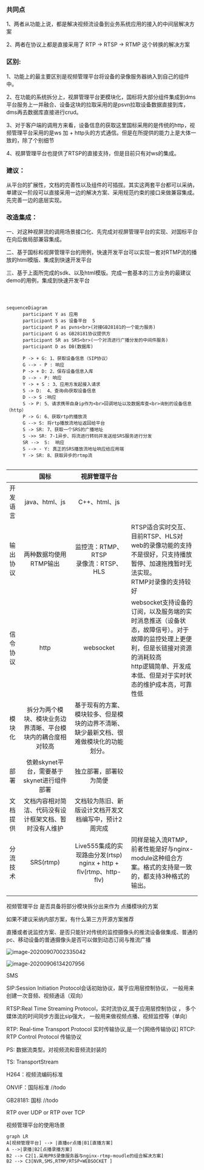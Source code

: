 ### 共同点

1、两者从功能上说，都是解决视频流设备到业务系统应用的接入的中间层解决方案

2、两者在协议上都是直接采用了 RTP -> RTSP  -> RTMP 这个转换的解决方案

### 区别:

1、功能上的最主要区别是视频管理平台将设备的录像服务器纳入到自己的组件中。

2、在功能的系统拆分上，视屏管理平台更模块化，国标将大部分组件集成到dms平台服务上一并融合、设备这块的拉取采用的是psvn拉取设备数据直接到库，dms再去数据库直接进行crud。

3、对于客户端的调用方来看，设备信息的获取这里国标采用的是传统的http，视频管理平台采用的是ws  加 + http头的方式通信。但是在所提供的能力上是大体一致的，除了个别细节

4、视屏管理平台也提供了RTSP的直接支持，但是目前只有对ws的集成。



### 建议：

从平台的扩展性，文档的完善性以及组件的可插拔。其实这两套平台都可以采纳，单建议一阶段可以直接采用一边的解决方案、采用规范约束的接口来做兼容集成。先完善一边的底层实现。



### 改造集成：

一、对这种视屏流的调用场景接口化、先完成对视屏管理平台的实现、对国标平台在向后做局部兼容集成。

二、基于国标和视屏管理平台的用例，快速开发平台可以实现一套对RTMP流的播放的html模版、集成到快速开发平台

三、基于上面所完成的sdk、以及html模版。完成一套基本的三方业务的最建议demo的用例，集成到快速开发平台





```sequence



```

```mermaid
sequenceDiagram
      participant Y as 应用
      participant S as 设备平台  S
      participant P as pvns<br>(对接GB28181的一个能力服务)
      participant G as GB28181协议提供方
      participant SR as SRS<br>(一个对流进行广播分发的中间件服务)
      participant D as DB(数据库)

      P -> + G: 1、获取设备信息（SIP协议）
      G --> - P : 响应
      P -> + D: 2、保存设备信息入库
      D --> - P: 响应
      Y -> + S : 3、应用方发起接入请求
      S -> D:  4、查询db获取设备信息
      D --> S :响应
      S -> P: 5、请求携带自身ip作为<br>回调地址以及数据库查<br>询到的设备信息（http）
      P -> G: 6、获取rtp的播放流
      G --> S: 将rtp播放流地址返回给平台
      S -> SR: 7、获取一个SRS的广播地址
      S ->> SR: 7-1异步、将流进行转码并发送给SRS服务进行分发
      SR -->  S:  响应
      S --> - Y: 真正的SRS播放流地址响应给应用端
      Y -> SR: 8、获取异步的rtmp流


```









|          |                             国标                             |                         视屏管理平台                         |                                                              |
| -------- | :----------------------------------------------------------: | :----------------------------------------------------------: | ------------------------------------------------------------ |
| 开发语言 |                        java、html、js                        |                        C++、html、js                         |                                                              |
| 输出协议 |                    两种数据均使用RTMP输出                    |          监控流：RTMP、RTSP<br /> 录像流：RTSP、HLS          | RTSP适合实时交互、目前RTSP、HLS对web的录像功能的支持不是很好，只支持播放暂停、加速拖拽暂时无法实现。<br />RTMP对录像的支持较好 |
| 信令协议 |                             http                             |                          websocket                           | websocket支持设备的订阅，以及服务端的实时消息推送（设备状态，故障信号）。对于故障的监控处理上更便利，但是长链接对资源的消耗较高<br />http逻辑简单、开发成本低、但是对于实时状态的维护成本高，可靠性低 |
| 模块化   | 拆分为两个模块、模块业务边界清晰、平台模块内的耦合度相对较高 | 基于现有的方案、模块较多、但是模块的边界不清晰、缺少最新文档、很难做模块化的功能划分。 |                                                              |
| 部署     |          依赖skynet平台，需要基于skynet进行组件部署          |                    独立部署，部署较为简便                    |                                                              |
| 文档提供 |    文档内容相对简洁、代码没有设计框架文档、暂时没有人维护    |    文档较为陈旧、新版设计文档开发文档编写中，预计2周完成     |                                                              |
| 分流技术 |                          SRS(rtmp)                           | Live555集成的实现路由分发(rtsp)<br />nginx + http + flv(rtmp、http-flv) | 同样是输入流RTMP，前者性能是好与nginx-module这种组合方案。格式的支持是一致的，都支持3种格式的输出。 |
|          |                                                              |                                                              |                                                              |
|          |                                                              |                                                              |                                                              |



视频管理平台 是否具备将部分模块拆分出来作为 点播模块的方案

如果不建议采纳内部方案，有什么第三方开源方案推荐

直播或者说监控方案、是否只能针对传统的监控摄像头的推流设备做集成、普通的pc、移动设备的普通摄像头是否可以做到动态订阅与推流广播



![image-20200907002335042](/Users/qishen/Documents/笔记文件/国标compare视频管理平台.assets/image-20200907002335042.png)



![image-20200906134207956](/Users/qishen/Documents/笔记文件/国标compare视频管理平台.assets/image-20200906134207956.png)



SMS











SIP:Session Initiation Protocol会话初始协议，属于应用层控制协议， 一般用来创建一次音频、视频通话（双向）

RTSP:Real Time Streaming Protocol，实时流协议,属于应用层控制协议 ， 多个媒体流的时间同步方面比sip强大， 一般用来做视频点播、视频监控等（单向）

RTP: Real-time Transport Protocol 实时传输协议,是一个[网络传输协议]
RTCP: RTP Control Protocol 传输协议

PS: 数据流类型。对视频流和音频流封装的

TS: TransportStream

H264：视频流编码标准



ONVIF：国际标准 //todo

GB28181: 国标 //todo



RTP over UDP  or RTP over TCP



视频管理平台的使用场景

```mermaid
graph LR
A[视频管理平台] --> |直播or点播|B1[直播方案]
A -->|录播|B2[点播录播方案]
B2 --> C2[1.采用PRS录像服务器与nginx-rtmp-moudle的组合解决方案]
B2 --> C3[NVR,SMS,RTMP/RTSP+WEBSOCKET ]
```



